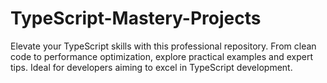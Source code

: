 # TypeScript-Mastery-Projects
Elevate your TypeScript skills with this professional repository. From clean code to performance optimization, explore practical examples and expert tips. Ideal for developers aiming to excel in TypeScript development.
